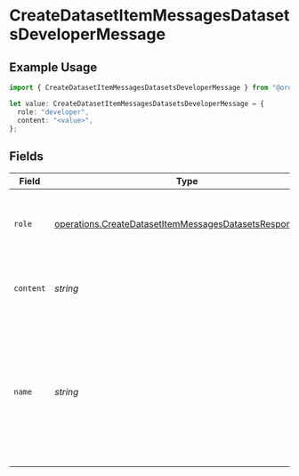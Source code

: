 # CreateDatasetItemMessagesDatasetsDeveloperMessage

## Example Usage

```typescript
import { CreateDatasetItemMessagesDatasetsDeveloperMessage } from "@orq-ai/node/models/operations";

let value: CreateDatasetItemMessagesDatasetsDeveloperMessage = {
  role: "developer",
  content: "<value>",
};
```

## Fields

| Field                                                                                                                                | Type                                                                                                                                 | Required                                                                                                                             | Description                                                                                                                          |
| ------------------------------------------------------------------------------------------------------------------------------------ | ------------------------------------------------------------------------------------------------------------------------------------ | ------------------------------------------------------------------------------------------------------------------------------------ | ------------------------------------------------------------------------------------------------------------------------------------ |
| `role`                                                                                                                               | [operations.CreateDatasetItemMessagesDatasetsResponseRole](../../models/operations/createdatasetitemmessagesdatasetsresponserole.md) | :heavy_check_mark:                                                                                                                   | The role of the messages author, in this case  `developer`.                                                                          |
| `content`                                                                                                                            | *string*                                                                                                                             | :heavy_check_mark:                                                                                                                   | The contents of the developer message.                                                                                               |
| `name`                                                                                                                               | *string*                                                                                                                             | :heavy_minus_sign:                                                                                                                   | An optional name for the participant. Provides the model information to differentiate between participants of the same role.         |